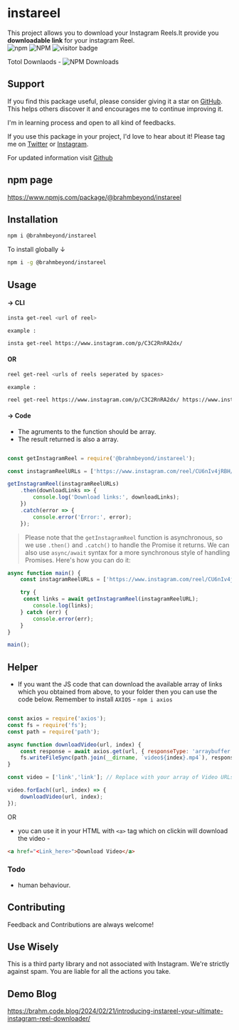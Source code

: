 # instareel

This project allows you to download your Instagram Reels.It provide you <b>downloadable link</b> for your instagram Reel.<br>
![npm](https://img.shields.io/npm/v/@brahmbeyond/instareel) ![NPM](https://img.shields.io/npm/l/@brahmbeyond/instareel) ![visitor badge](https://visitor-badge.laobi.icu/badge?page_id=brahmbeyond.instaD&left_text=instaD%20Visitors)

Totol Downlaods - ![NPM Downloads](https://img.shields.io/npm/dt/%40brahmbeyond%2Finstareel)

## Support


If you find this package useful, please consider giving it a star on [GitHub](https://github.com/brahmbeyond/InstaD). This helps others discover it and encourages me to continue improving it.

I'm in learning process and open to all kind of feedbacks.

If you use this package in your project, I'd love to hear about it! Please tag me on [Twitter](https://twitter.com/brahmbeyond) or [Instagram](https://instagram.com/brahmbeyond).

For updated information visit [Github](https://github.com/brahmbeyond/InstaD)


## npm page
https://www.npmjs.com/package/@brahmbeyond/instareel


## Installation
```bash
npm i @brahmbeyond/instareel 
```
To install globally &darr;
```bash
npm i -g @brahmbeyond/instareel 
```

## Usage
#### &rarr; CLI 
```bash
insta get-reel <url of reel>
```
`example :`
```bash
insta get-reel https://www.instagram.com/p/C3C2RnRA2dx/
```

#### OR

```bash
reel get-reel <urls of reels seperated by spaces>
```
`example :`
```bash
reel get-reel https://www.instagram.com/p/C3C2RnRA2dx/ https://www.instagram.com/p/C2ZE9tqLTQz/
```
#### &rarr; Code
- The agruments to the function should be array.
- The result returned is also a array.

```javascript

const getInstagramReel = require('@brahmbeyond/instareel');

const instagramReelURLs = ['https://www.instagram.com/reel/CU6nIv4jRBH/','https://www.instagram.com/reel/CU6nIv4jRBH/'];

getInstagramReel(instagramReelURLs)
    .then(downloadLinks => {
        console.log('Download links:', downloadLinks);
    })
    .catch(error => {
        console.error('Error:', error);
    });
``` 
>Please note that the `getInstagramReel` function is asynchronous, so we use `.then()` and `.catch()` to handle the Promise it returns. We can also use `async/await` syntax for a more synchronous style of handling Promises. Here's how you can do it:

```javascript
async function main() {
    const instagramReelURLs = ['https://www.instagram.com/reel/CU6nIv4jRBH/'];

    try {
     const links = await getInstagramReel(instagramReelURL);
        console.log(links);
    } catch (err) {
        console.error(err);
    }
}

main();

```

## Helper
- If you want the JS code that can download the available array of links which you obtained from above, to your folder then you can use the code below.
Remember to install `AXIOS` - `npm i axios`
```javascript

const axios = require('axios');
const fs = require('fs');
const path = require('path');

async function downloadVideo(url, index) {
    const response = await axios.get(url, { responseType: 'arraybuffer' });
    fs.writeFileSync(path.join(__dirname, `video${index}.mp4`), response.data);
}

const video = ['link','link']; // Replace with your array of Video URLs that you got from the using the npm package

video.forEach((url, index) => {
    downloadVideo(url, index);
});

```
OR 
- you can use it in your HTML with `<a>` tag which on clickin will download the video - 


```html
<a href="<Link_here>">Download Video</a>
```



### Todo
- human behaviour.

## Contributing
Feedback and Contributions are always welcome! 


## Use Wisely

This is a third party library and not associated with Instagram. We're strictly against spam. You are liable for all the actions you take.

## Demo Blog 
https://brahm.code.blog/2024/02/21/introducing-instareel-your-ultimate-instagram-reel-downloader/



